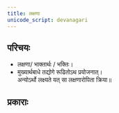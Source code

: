 ```yaml
---
title: लक्षणा
unicode_script: devanagari
---
```


## परिचयः
- लक्षणा/ भाक्तार्थः / भक्तिः।
- मुख्यार्थबाधे तद्योगे रूढितोऽथ प्रयोजनात्।  
  अन्योऽर्थो लक्ष्यते यत् सा लक्षणारोपिता क्रिया॥

## प्रकाराः
<div class="spreadsheet" src="../laxaNA.json"> </div>  


